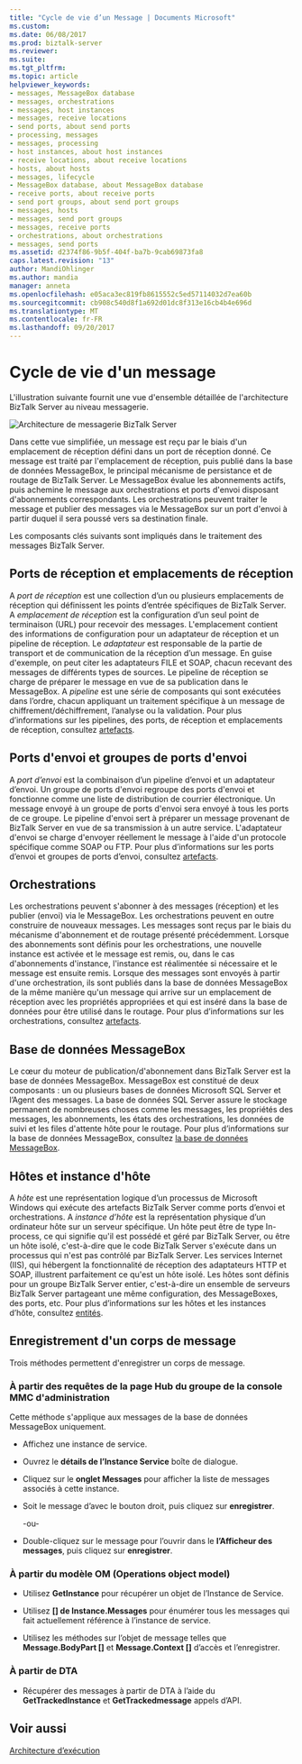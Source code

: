 ```yaml
---
title: "Cycle de vie d’un Message | Documents Microsoft"
ms.custom: 
ms.date: 06/08/2017
ms.prod: biztalk-server
ms.reviewer: 
ms.suite: 
ms.tgt_pltfrm: 
ms.topic: article
helpviewer_keywords:
- messages, MessageBox database
- messages, orchestrations
- messages, host instances
- messages, receive locations
- send ports, about send ports
- processing, messages
- messages, processing
- host instances, about host instances
- receive locations, about receive locations
- hosts, about hosts
- messages, lifecycle
- MessageBox database, about MessageBox database
- receive ports, about receive ports
- send port groups, about send port groups
- messages, hosts
- messages, send port groups
- messages, receive ports
- orchestrations, about orchestrations
- messages, send ports
ms.assetid: d2374f86-9b5f-404f-ba7b-9cab69873fa8
caps.latest.revision: "13"
author: MandiOhlinger
ms.author: mandia
manager: anneta
ms.openlocfilehash: e05aca3ec819fb8615552c5ed57114032d7ea60b
ms.sourcegitcommit: cb908c540d8f1a692d01dc8f313e16cb4b4e696d
ms.translationtype: MT
ms.contentlocale: fr-FR
ms.lasthandoff: 09/20/2017
---
```

# <a name="lifecycle-of-a-message"></a>Cycle de vie d'un message
L'illustration suivante fournit une vue d'ensemble détaillée de l'architecture BizTalk Server au niveau messagerie.  
  
 ![Architecture de messagerie BizTalk Server](../core/media/arch-messaging-01.gif "arch_messaging_01")  
  
 Dans cette vue simplifiée, un message est reçu par le biais d'un emplacement de réception défini dans un port de réception donné. Ce message est traité par l'emplacement de réception, puis publié dans la base de données MessageBox, le principal mécanisme de persistance et de routage de BizTalk Server. Le MessageBox évalue les abonnements actifs, puis achemine le message aux orchestrations et ports d'envoi disposant d'abonnements correspondants. Les orchestrations peuvent traiter le message et publier des messages via le MessageBox sur un port d'envoi à partir duquel il sera poussé vers sa destination finale.  
  
 Les composants clés suivants sont impliqués dans le traitement des messages BizTalk Server.  
  
## <a name="receive-ports-and-receive-locations"></a>Ports de réception et emplacements de réception  
 A *port de réception* est une collection d’un ou plusieurs emplacements de réception qui définissent les points d’entrée spécifiques de BizTalk Server. A *emplacement de réception* est la configuration d’un seul point de terminaison (URL) pour recevoir des messages. L'emplacement contient des informations de configuration pour un adaptateur de réception et un pipeline de réception. Le *adaptateur* est responsable de la partie de transport et de communication de la réception d’un message. En guise d'exemple, on peut citer les adaptateurs FILE et SOAP, chacun recevant des messages de différents types de sources. Le pipeline de réception se charge de préparer le message en vue de sa publication dans le MessageBox. A *pipeline* est une série de composants qui sont exécutées dans l’ordre, chacun appliquant un traitement spécifique à un message de chiffrement/déchiffrement, l’analyse ou la validation. Pour plus d’informations sur les pipelines, des ports, de réception et emplacements de réception, consultez [artefacts](../core/artifacts.md).  
  
## <a name="send-ports-and-send-port-groups"></a>Ports d'envoi et groupes de ports d'envoi  
 A *port d’envoi* est la combinaison d’un pipeline d’envoi et un adaptateur d’envoi. Un groupe de ports d'envoi regroupe des ports d'envoi et fonctionne comme une liste de distribution de courrier électronique. Un message envoyé à un groupe de ports d'envoi sera envoyé à tous les ports de ce groupe. Le pipeline d'envoi sert à préparer un message provenant de BizTalk Server en vue de sa transmission à un autre service. L'adaptateur d'envoi se charge d'envoyer réellement le message à l'aide d'un protocole spécifique comme SOAP ou FTP. Pour plus d’informations sur les ports d’envoi et groupes de ports d’envoi, consultez [artefacts](../core/artifacts.md).  
  
## <a name="orchestrations"></a>Orchestrations  
 Les orchestrations peuvent s'abonner à des messages (réception) et les publier (envoi) via le MessageBox. Les orchestrations peuvent en outre construire de nouveaux messages. Les messages sont reçus par le biais du mécanisme d'abonnement et de routage présenté précédemment. Lorsque des abonnements sont définis pour les orchestrations, une nouvelle instance est activée et le message est remis, ou, dans le cas d'abonnements d'instance, l'instance est réalimentée si nécessaire et le message est ensuite remis. Lorsque des messages sont envoyés à partir d'une orchestration, ils sont publiés dans la base de données MessageBox de la même manière qu'un message qui arrive sur un emplacement de réception avec les propriétés appropriées et qui est inséré dans la base de données pour être utilisé dans le routage. Pour plus d’informations sur les orchestrations, consultez [artefacts](../core/artifacts.md).  
  
## <a name="messagebox-database"></a>Base de données MessageBox  
 Le cœur du moteur de publication/d'abonnement dans BizTalk Server est la base de données MessageBox. MessageBox est constitué de deux composants : un ou plusieurs bases de données Microsoft SQL Server et l’Agent des messages. La base de données SQL Server assure le stockage permanent de nombreuses choses comme les messages, les propriétés des messages, les abonnements, les états des orchestrations, les données de suivi et les files d'attente hôte pour le routage. Pour plus d’informations sur la base de données MessageBox, consultez [la base de données MessageBox](../core/the-messagebox-database.md).  
  
## <a name="hosts-and-host-instances"></a>Hôtes et instance d'hôte  
 A *hôte* est une représentation logique d’un processus de Microsoft Windows qui exécute des artefacts BizTalk Server comme ports d’envoi et orchestrations. A *instance d’hôte* est la représentation physique d’un ordinateur hôte sur un serveur spécifique. Un hôte peut être de type In-process, ce qui signifie qu'il est possédé et géré par BizTalk Server, ou être un hôte isolé, c'est-à-dire que le code BizTalk Server s'exécute dans un processus qui n'est pas contrôlé par BizTalk Server. Les services Internet (IIS), qui hébergent la fonctionnalité de réception des adaptateurs HTTP et SOAP, illustrent parfaitement ce qu'est un hôte isolé. Les hôtes sont définis pour un groupe BizTalk Server entier, c'est-à-dire un ensemble de serveurs BizTalk Server partageant une même configuration, des MessageBoxes, des ports, etc. Pour plus d’informations sur les hôtes et les instances d’hôte, consultez [entités](../core/entities.md).  
  
## <a name="saving-a-message-body"></a>Enregistrement d'un corps de message  
 Trois méthodes permettent d'enregistrer un corps de message.  
  
### <a name="from-the-admin-mmc-group-hub-page-queries"></a>À partir des requêtes de la page Hub du groupe de la console MMC d'administration  
 Cette méthode s'applique aux messages de la base de données MessageBox uniquement.  
  
-   Affichez une instance de service.  
  
-   Ouvrez le **détails de l’Instance Service** boîte de dialogue.  
  
-   Cliquez sur le **onglet Messages** pour afficher la liste de messages associés à cette instance.  
  
-   Soit le message d’avec le bouton droit, puis cliquez sur **enregistrer**.  
  
     -ou-  
  
-   Double-cliquez sur le message pour l’ouvrir dans le **l’Afficheur des messages**, puis cliquez sur **enregistrer**.  
  
### <a name="from-the-operations-om"></a>À partir du modèle OM (Operations object model)  
  
-   Utilisez **GetInstance** pour récupérer un objet de l’Instance de Service.  
  
-   Utilisez **[] de Instance.Messages** pour énumérer tous les messages qui fait actuellement référence à l’instance de service.  
  
-   Utilisez les méthodes sur l’objet de message telles que **Message.BodyPart []** et **Message.Context []** d’accès et l’enregistrer.  
  
### <a name="from-the-dta"></a>À partir de DTA  
  
-   Récupérer des messages à partir de DTA à l’aide du **GetTrackedInstance** et **GetTrackedmessage** appels d’API.  
  
## <a name="see-also"></a>Voir aussi  
 [Architecture d’exécution](../core/runtime-architecture.md)